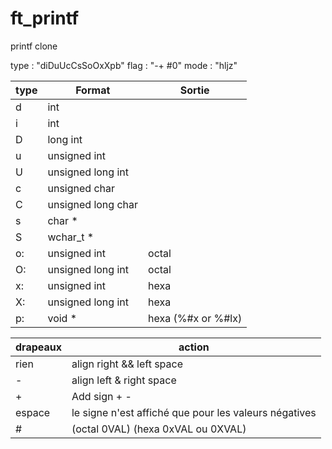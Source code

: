 # ft_printf

printf clone 

type : "diDuUcCsSoOxXpb"
flag : "-+ #0"
mode : "hljz"

| type | Format | Sortie |
| -----| ----| ----------|
| d | int |
| i | int |
| D | long int |
| u | unsigned int |
| U | unsigned long int |
| c | unsigned char |
| C | unsigned long char |
| s | char * |
| S | wchar_t * |
| o: | unsigned int | octal |
| O: | unsigned long int | octal |
| x: | unsigned int | hexa | 
| X: | unsigned long int | hexa |
| p: | void * | hexa (%#x or %#lx) |


| drapeaux | action |
| -------- | ------ |
| rien | align right && left space |
| - |align left & right space |
| + | Add sign + - |
| espace | le signe n'est affiché que pour les valeurs négatives |
| # | (octal 0VAL) (hexa 0xVAL ou 0XVAL) |
